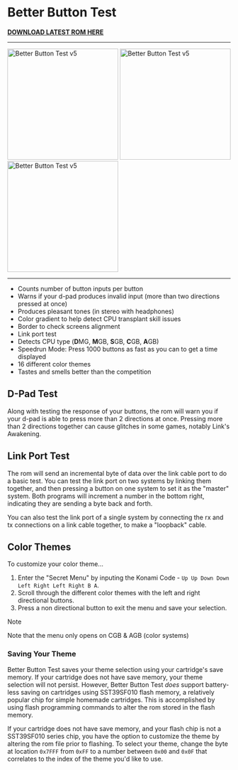 # Better Button Test
**[DOWNLOAD LATEST ROM HERE](https://github.com/orangeglo/better-button-test/releases/latest)**

----

<img width="250" alt="Better Button Test v5" src="https://github.com/user-attachments/assets/b575f158-c5df-430e-abb1-f4534b8a18f4">
<img width="250" alt="Better Button Test v5" src="https://github.com/user-attachments/assets/1ea87cbe-704e-488b-9d0e-7f895ba0ab78">
<img width="250" alt="Better Button Test v5" src="https://github.com/user-attachments/assets/8fe58052-b523-41d6-b63d-f7de04ccc03a">

-----

- Counts number of button inputs per button
- Warns if your d-pad produces invalid input (more than two directions pressed at once)
- Produces pleasant tones (in stereo with headphones)
- Color gradient to help detect CPU transplant skill issues
- Border to check screens alignment
- Link port test
- Detects CPU type (**D**MG, **M**GB, **S**GB, **C**GB, **A**GB)
- Speedrun Mode: Press 1000 buttons as fast as you can to get a time displayed
- 16 different color themes
- Tastes and smells better than the competition

## D-Pad Test

Along with testing the response of your buttons, the rom will warn you if your d-pad is able to press more than 2 directions at once. Pressing more than 2 directions together can cause glitches in some games, notably Link's Awakening.

## Link Port Test

The rom will send an incremental byte of data over the link cable port to do a basic test. You can test the link port on two systems by linking them together, and then pressing a button on one system to set it as the "master" system. Both programs will increment a number in the bottom right, indicating they are sending a byte back and forth.

You can also test the link port of a single system by connecting the rx and tx connections on a link cable together, to make a "loopback" cable.

## Color Themes

To customize your color theme...

1. Enter the "Secret Menu" by inputing the Konami Code - `Up Up Down Down Left Right Left Right B A`.
1. Scroll through the different color themes with the left and right directional buttons.
1. Press a non directional button to exit the menu and save your selection.

> [!NOTE]
> Note that the menu only opens on CGB & AGB (color systems)

### Saving Your Theme

Better Button Test saves your theme selection using your cartridge's save memory. If your cartridge does not have save memory, your theme selection will not persist. However, Better Button Test _does_ support battery-less saving on cartridges using SST39SF010 flash memory, a relatively popular chip for simple homemade cartridges. This is accomplished by using flash programming commands to alter the rom stored in the flash memory.

If your cartridge does not have save memory, and your flash chip is not a SST39SF010 series chip, you have the option to customize the theme by altering the rom file prior to flashing. To select your theme, change the byte at location `0x7FFF` from `0xFF` to a number between `0x00` and `0x0F` that correlates to the index of the theme you'd like to use.
